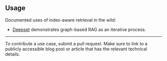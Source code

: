 ## Usage

Documented uses of index-aware retrieval in the wild:
* [Deepset](https://www.deepset.ai/blog/graph-rag#:~:text=an%20iterative%20process.-,%E2%80%8D,%E2%80%8D) demonstrates graph-based RAG as an iterative process.

-------
To contribute a use case, submit a pull request. Make sure to link to a publicly accessible blog post or article that has the relevant technical details.
